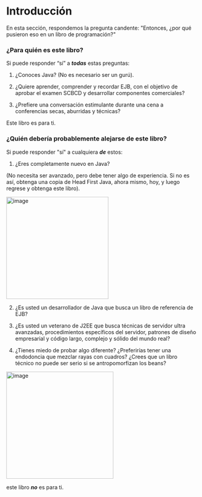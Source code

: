 # Introducción

En esta sección, respondemos la pregunta candente: "Entonces, ¿por qué pusieron eso en un libro de programación?"

### ¿Para quién es este libro?

Si puede responder “sí” a ***todas*** estas preguntas:

1. ¿Conoces Java? (No es necesario ser un gurú).

2. ¿Quiere aprender, comprender y recordar EJB, con el objetivo de aprobar el examen SCBCD y desarrollar componentes comerciales?

3. ¿Prefiere una conversación estimulante durante una cena a conferencias secas, aburridas y técnicas?

Este libro es para ti.

### ¿Quién debería probablemente alejarse de este libro?

Si puede responder "sí" a cualquiera ***de*** estos:

1. ¿Eres completamente nuevo en Java?

(No necesita ser avanzado, pero debe tener algo de experiencia. Si no es así, obtenga una copia de Head First Java, ahora mismo, hoy, y luego regrese y obtenga este libro).

<img width="270" alt="image" src="https://github.com/adolfodelarosades/Java/assets/23094588/4de6f6d6-eb38-4790-b501-48ed9db2e75a">

2. ¿Es usted un desarrollador de Java que busca un libro de referencia de EJB?

3. ¿Es usted un veterano de J2EE que busca técnicas de servidor ultra avanzadas, procedimientos específicos del servidor, patrones de diseño empresarial y código largo, complejo y sólido del mundo real?

4. ¿Tienes miedo de probar algo diferente? ¿Preferirías tener una endodoncia que mezclar rayas con cuadros? ¿Crees que un libro técnico no puede ser serio si se antropomorfizan los beans?

<img width="283" alt="image" src="https://github.com/adolfodelarosades/Java/assets/23094588/3170778e-7d33-49a9-a4ea-7aae04345235">

este libro ***no*** es para ti.

